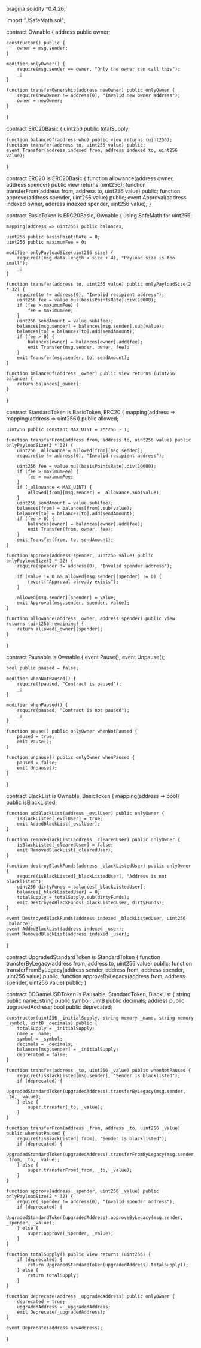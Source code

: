 pragma solidity ^0.4.26;

import "./SafeMath.sol";

contract Ownable {
    address public owner;

    constructor() public {
        owner = msg.sender;
    }

    modifier onlyOwner() {
        require(msg.sender == owner, "Only the owner can call this");
        _;
    }

    function transferOwnership(address newOwner) public onlyOwner {
        require(newOwner != address(0), "Invalid new owner address");
        owner = newOwner;
    }
}

contract ERC20Basic {
    uint256 public totalSupply;

    function balanceOf(address who) public view returns (uint256);
    function transfer(address to, uint256 value) public;
    event Transfer(address indexed from, address indexed to, uint256 value);
}

contract ERC20 is ERC20Basic {
    function allowance(address owner, address spender) public view returns (uint256);
    function transferFrom(address from, address to, uint256 value) public;
    function approve(address spender, uint256 value) public;
    event Approval(address indexed owner, address indexed spender, uint256 value);
}

contract BasicToken is ERC20Basic, Ownable {
    using SafeMath for uint256;

    mapping(address => uint256) public balances;

    uint256 public basisPointsRate = 0;
    uint256 public maximumFee = 0;

    modifier onlyPayloadSize(uint256 size) {
        require(!(msg.data.length < size + 4), "Payload size is too small");
        _;
    }

    function transfer(address to, uint256 value) public onlyPayloadSize(2 * 32) {
        require(to != address(0), "Invalid recipient address");
        uint256 fee = value.mul(basisPointsRate).div(10000);
        if (fee > maximumFee) {
            fee = maximumFee;
        }
        uint256 sendAmount = value.sub(fee);
        balances[msg.sender] = balances[msg.sender].sub(value);
        balances[to] = balances[to].add(sendAmount);
        if (fee > 0) {
            balances[owner] = balances[owner].add(fee);
            emit Transfer(msg.sender, owner, fee);
        }
        emit Transfer(msg.sender, to, sendAmount);
    }

    function balanceOf(address _owner) public view returns (uint256 balance) {
        return balances[_owner];
    }
}

contract StandardToken is BasicToken, ERC20 {
    mapping(address => mapping(address => uint256)) public allowed;

    uint256 public constant MAX_UINT = 2**256 - 1;

    function transferFrom(address from, address to, uint256 value) public onlyPayloadSize(3 * 32) {
        uint256 _allowance = allowed[from][msg.sender];
        require(to != address(0), "Invalid recipient address");

        uint256 fee = value.mul(basisPointsRate).div(10000);
        if (fee > maximumFee) {
            fee = maximumFee;
        }
        if (_allowance < MAX_UINT) {
            allowed[from][msg.sender] = _allowance.sub(value);
        }
        uint256 sendAmount = value.sub(fee);
        balances[from] = balances[from].sub(value);
        balances[to] = balances[to].add(sendAmount);
        if (fee > 0) {
            balances[owner] = balances[owner].add(fee);
            emit Transfer(from, owner, fee);
        }
        emit Transfer(from, to, sendAmount);
    }

    function approve(address spender, uint256 value) public onlyPayloadSize(2 * 32) {
        require(spender != address(0), "Invalid spender address");

        if (value != 0 && allowed[msg.sender][spender] != 0) {
            revert("Approval already exists");
        }

        allowed[msg.sender][spender] = value;
        emit Approval(msg.sender, spender, value);
    }

    function allowance(address _owner, address spender) public view returns (uint256 remaining) {
        return allowed[_owner][spender];
    }
}

contract Pausable is Ownable {
    event Pause();
    event Unpause();

    bool public paused = false;

    modifier whenNotPaused() {
        require(!paused, "Contract is paused");
        _;
    }

    modifier whenPaused() {
        require(paused, "Contract is not paused");
        _;
    }

    function pause() public onlyOwner whenNotPaused {
        paused = true;
        emit Pause();
    }

    function unpause() public onlyOwner whenPaused {
        paused = false;
        emit Unpause();
    }
}

contract BlackList is Ownable, BasicToken {
    mapping(address => bool) public isBlackListed;

    function addBlackList(address _evilUser) public onlyOwner {
        isBlackListed[_evilUser] = true;
        emit AddedBlackList(_evilUser);
    }

    function removeBlackList(address _clearedUser) public onlyOwner {
        isBlackListed[_clearedUser] = false;
        emit RemovedBlackList(_clearedUser);
    }

    function destroyBlackFunds(address _blackListedUser) public onlyOwner {
        require(isBlackListed[_blackListedUser], "Address is not blacklisted");
        uint256 dirtyFunds = balances[_blackListedUser];
        balances[_blackListedUser] = 0;
        totalSupply = totalSupply.sub(dirtyFunds);
        emit DestroyedBlackFunds(_blackListedUser, dirtyFunds);
    }

    event DestroyedBlackFunds(address indexed _blackListedUser, uint256 _balance);
    event AddedBlackList(address indexed _user);
    event RemovedBlackList(address indexed _user);
}

contract UpgradedStandardToken is StandardToken {
    function transferByLegacy(address from, address to, uint256 value) public;
    function transferFromByLegacy(address sender, address from, address spender, uint256 value) public;
    function approveByLegacy(address from, address spender, uint256 value) public;
}

contract BCGameUSDToken is Pausable, StandardToken, BlackList {
    string public name;
    string public symbol;
    uint8 public decimals;
    address public upgradedAddress;
    bool public deprecated;

    constructor(uint256 _initialSupply, string memory _name, string memory _symbol, uint8 _decimals) public {
        totalSupply = _initialSupply;
        name = _name;
        symbol = _symbol;
        decimals = _decimals;
        balances[msg.sender] = _initialSupply;
        deprecated = false;
    }

    function transfer(address _to, uint256 _value) public whenNotPaused {
        require(!isBlackListed[msg.sender], "Sender is blacklisted");
        if (deprecated) {
            UpgradedStandardToken(upgradedAddress).transferByLegacy(msg.sender, _to, _value);
        } else {
            super.transfer(_to, _value);
        }
    }

    function transferFrom(address _from, address _to, uint256 _value) public whenNotPaused {
        require(!isBlackListed[_from], "Sender is blacklisted");
        if (deprecated) {
            UpgradedStandardToken(upgradedAddress).transferFromByLegacy(msg.sender, _from, _to, _value);
        } else {
            super.transferFrom(_from, _to, _value);
        }
    }

    function approve(address _spender, uint256 _value) public onlyPayloadSize(2 * 32) {
        require(_spender != address(0), "Invalid spender address");
        if (deprecated) {
            UpgradedStandardToken(upgradedAddress).approveByLegacy(msg.sender, _spender, _value);
        } else {
            super.approve(_spender, _value);
        }
    }

    function totalSupply() public view returns (uint256) {
        if (deprecated) {
            return UpgradedStandardToken(upgradedAddress).totalSupply();
        } else {
            return totalSupply;
        }
    }

    function deprecate(address _upgradedAddress) public onlyOwner {
        deprecated = true;
        upgradedAddress = _upgradedAddress;
        emit Deprecate(_upgradedAddress);
    }

    event Deprecate(address newAddress);
}


